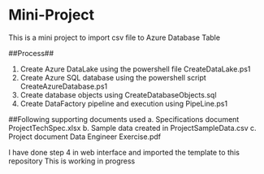# Mini-Project

This is a mini project to import csv file to Azure Database Table

##Process##
1. Create Azure DataLake using the powershell file CreateDataLake.ps1
2. Create Azure SQL database using the powershell script CreateAzureDatabase.ps1
3. Create database objects using CreateDatabaseObjects.sql
4. Create DataFactory pipeline and execution using PipeLine.ps1

##Following supporting documents used
a. Specifications document ProjectTechSpec.xlsx
b. Sample data created in ProjectSampleData.csv
c. Project document Data Engineer Exercise.pdf

I have done step 4 in web interface and imported the template to this repository
This is working in progress



